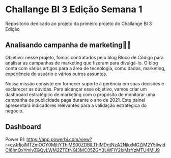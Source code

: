 # Challange BI 3 Edição Semana 1
Repositorio dedicado ao projeto da primeiro projeto do Challange BI 3 Edição

## Analisando campanha de marketing👩‍💻

Objetivo: nesse projeto, fomos contratados pelo blog Bloco de Código para analisar as campanhas de marketing que fizeram para divulgá-lo. O blog conta com vários artigos para a área de tecnologia, como dados, marketing, experiência do usuário e vários outros assuntos.

Nossa missão consiste em fornecer suporte à gerência em suas decisões e esclarecer as dúvidas. Para alcançar esse objetivo, vamos criar um dashboard estratégico de marketing com o propósito de monitorar uma campanha de publicidade paga durante o ano de 2021. Este painel apresentará indicadores relevantes para a validação estratégica do negócio.



## Dashboard
Power BI: https://app.powerbi.com/view?r=eyJrIjoiMTZmOGY0MjItYThjMS00ZDBlLThlMDgtNzA2NjkxMGZjM2Y5IiwidCI6ImQxYmIyZGQyLWM2ZTEtNGI3MC05ZGY3LWFiY2IxMzYzMTU4MiJ9
